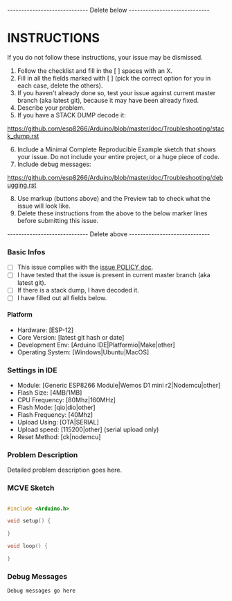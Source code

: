 ----------------------------- Delete below -----------------------------

INSTRUCTIONS
============
If you do not follow these instructions, your issue may be dismissed.

1. Follow the checklist and fill in the [ ] spaces with an X.
2. Fill in all the fields marked with [ ] (pick the correct option for you in each case, delete the others).
3. If you haven't already done so, test your issue against current master branch (aka latest git), because it may have been already fixed.
4. Describe your problem.
5. If you have a STACK DUMP decode it:

https://github.com/esp8266/Arduino/blob/master/doc/Troubleshooting/stack_dump.rst

6. Include a Minimal Complete Reproducible Example sketch that shows your issue. Do not include your entire project, or a huge piece of code.
7. Include debug messages:

https://github.com/esp8266/Arduino/blob/master/doc/Troubleshooting/debugging.rst 

8. Use markup (buttons above) and the Preview tab to check what the issue will look like.
9. Delete these instructions from the above to the below marker lines before submitting this issue.


----------------------------- Delete above -----------------------------

### Basic Infos

- [ ] This issue complies with the [issue POLICY doc](https://github.com/esp8266/Arduino/blob/master/POLICY.md).
- [ ] I have tested that the issue is present in current master branch (aka latest git).
- [ ] If there is a stack dump, I have decoded it.
- [ ] I have filled out all fields below.

#### Platform

- Hardware:					[ESP-12]
- Core Version:			[latest git hash or date]
- Development Env:		[Arduino IDE|Platformio|Make|other]
- Operating System:		[Windows|Ubuntu|MacOS]

### Settings in IDE

- Module:  			[Generic ESP8266 Module|Wemos D1 mini r2|Nodemcu|other]
- Flash Size: 		[4MB/1MB]
- CPU Frequency:		[80Mhz|160MHz]
- Flash Mode:			[qio|dio|other]
- Flash Frequency:	[40Mhz]
- Upload Using:		[OTA|SERIAL]
- Upload speed:   [115200|other] (serial upload only)
- Reset Method:		[ck|nodemcu]


### Problem Description

Detailed problem description goes here.


### MCVE Sketch

```cpp

#include <Arduino.h>

void setup() {

}

void loop() {

}

```

### Debug Messages

```
Debug messages go here
```


